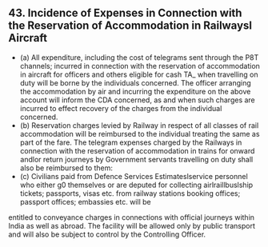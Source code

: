 ## 43. Incidence of Expenses in Connection with the Reservation of Accommodation in Railwaysl Aircraft

- (a) All expenditure, including the cost of telegrams sent through the P8T channels; incurred in connection with the reservation of accommodation in aircraft for officers and others eligible for cash TA\_ when travelling on duty will be borne by the individuals concerned. The officer arranging the accommodation by air and incurring the expenditure on the above account will inform the CDA concerned, as and when such charges are incurred to effect recovery of the charges from the individual concerned.
- (b) Reservation charges levied by Railway in respect of all classes of rail accommodation will be reimbursed to the individual treating the same as part of the fare. The telegram expenses charged by the Railways in connection with the reservation of accommodation in trains for onward andlor return journeys by Government servants travelling on duty shall also be reimbursed to them:
- (c) Civilians paid from Defence Services Estimateslservice personnel who either g0 themselves or are deputed for collecting airlraillbuslship tickets; passports, visas etc. from railway stations booking offices; passport offices; embassies etc. will be

entitled to conveyance charges in connections with official journeys within India as well as abroad. The facility will be allowed only by public transport and will also be subject to control by the Controlling Officer.
